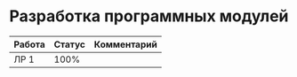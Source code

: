 # Разработка программных модулей

| Работа | Статус | Комментарий |
| ---    | ---    | ---         |
| ЛР 1   | 100%   |             |

